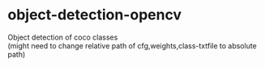 # object-detection-opencv

Object detection of coco classes
<br/>
(might need to change relative path of cfg,weights,class-txtfile to absolute path)
